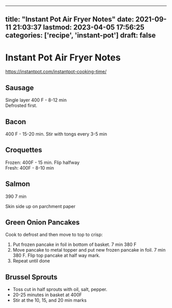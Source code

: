 
---
title: "Instant Pot Air Fryer Notes"
date: 2021-09-11 21:03:37
lastmod: 2023-04-05 17:56:25
categories: ['recipe', 'instant-pot']
draft: false
---


# Instant Pot Air Fryer Notes
https://instantpot.com/instantpot-cooking-time/

## Sausage
Single layer 400 F - 8-12 min  
Defrosted first.

## Bacon
400 F - 15-20 min. Stir with tongs every 3-5 min

## Croquettes
Frozen: 400F - 15 min. Flip halfway  
Fresh: 400F - 8-10 min

## Salmon
390 7 min

Skin side up on parchment paper

## Green Onion Pancakes
Cook to defrost and then move to top to crisp:

1. Put frozen pancake in foil in bottom of basket. 7 min 380 F
2. Move pancake to metal topper and put new frozen pancake in foil. 7 min 380 F. Flip top pancake at half way mark.
3. Repeat until done

## Brussel Sprouts
* Toss cut in half sprouts with oil, salt, pepper.
* 20-25 minutes in basket at 400F
* Stir at the 10, 15, and 20 min marks

<!-- #public #recipe #instant-pot -->

<!-- {BearID:4548592C-B9B9-455D-81C6-2D9396D0FAB1-62551-000040E5DB1D7633} -->
